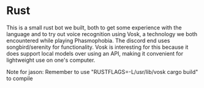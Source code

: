 # Rust
This is a small rust bot we built, both to get some experience with the language and to try out voice recognition using Vosk, a technology we both encountered while playing Phasmophobia. The discord end uses songbird/serenity for functionality. Vosk is interesting for this because it does support local models over using an API, making it convenient for lightweight use on one's computer.

Note for jason:
Remember to use "RUSTFLAGS=-L/usr/lib/vosk cargo build" to compile
